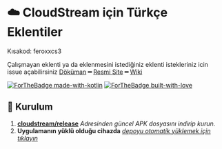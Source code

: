 # ☁️ CloudStream için Türkçe Eklentiler


Kısakod: feroxxcs3

Çalışmayan eklenti ya da eklenmesini istediğiniz eklenti istekleriniz icin issue açabilirsiniz
[Döküman](https://recloudstream.github.io/csdocs/) **━** [Resmi Site](https://dweb.link/ipns/cloudstream.on.fleek.co/) **━** [Wiki](https://cloudstream.miraheze.org/wiki/Main_Page)

[![ForTheBadge made-with-kotlin](https://ForTheBadge.com/images/badges/made-with-kotlin.svg)](https://kotlinlang.org/)
[![ForTheBadge built-with-love](https://ForTheBadge.com/images/badges/built-with-love.svg)](https://GitHub.com/feroxx/)

## 💾 Kurulum

1. **[cloudstream/release](https://github.com/recloudstream/cloudstream/releases)** _Adresinden güncel APK dosyasını indirip kurun._
2. **Uygulamanın yüklü olduğu cihazda** _[depoyu otomatik yüklemek için tıklayın](https://keyiflerolsun.me/http-protocol-redirector?r=cloudstreamrepo://raw.githubusercontent.com/feroxx/Kekik-cloudstream/refs/heads/builds/repo.json)_




